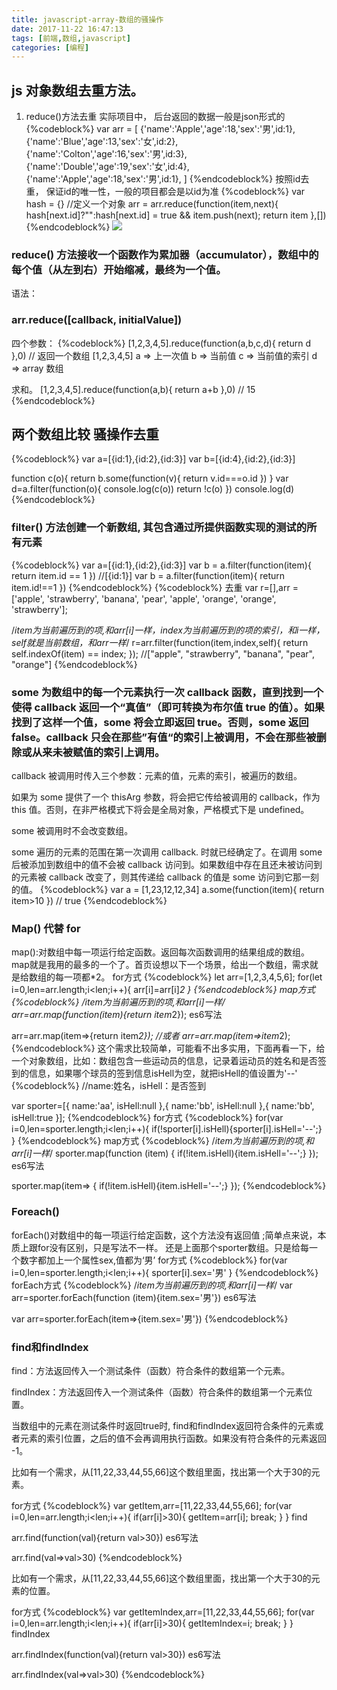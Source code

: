 ```yaml
---
title: javascript-array-数组的骚操作
date: 2017-11-22 16:47:13
tags: [前端,数组,javascript]
categories: [编程]
---
```

## js 对象数组去重方法。
1. reduce()方法去重
实际项目中， 后台返回的数据一般是json形式的
{%codeblock%}
var arr = [
  {'name':'Apple','age':18,'sex':'男',id:1},
  {'name':'Blue','age':13,'sex':'女',id:2},
  {'name':'Colton','age':16,'sex':'男',id:3},
  {'name':'Double','age':19,'sex':'女',id:4},
  {'name':'Apple','age':18,'sex':'男',id:1},
]
{%endcodeblock%}
按照id去重， 保证id的唯一性，一般的项目都会是以id为准
{%codeblock%}
var hash = {}  //定义一个对象
arr = arr.reduce(function(item,next){
    hash[next.id]?"":hash[next.id] = true && item.push(next);
    return item
},[])
{%endcodeblock%}
![](/img/arrS1.png)

### reduce() 方法接收一个函数作为累加器（accumulator），数组中的每个值（从左到右）开始缩减，最终为一个值。

语法：
### arr.reduce([callback, initialValue])

四个参数：
{%codeblock%}
[1,2,3,4,5].reduce(function(a,b,c,d){
  return d
},0)
// 返回一个数组 [1,2,3,4,5]
a => 上一次值
b => 当前值
c => 当前值的索引
d => array 数组

求和。
[1,2,3,4,5].reduce(function(a,b){
  return a+b
},0)
// 15
{%endcodeblock%}

## 两个数组比较  骚操作去重
{%codeblock%}
var a=[{id:1},{id:2},{id:3}]
var b=[{id:4},{id:2},{id:3}]

function c(o){
  return  b.some(function(v){
      return v.id===o.id
  })
}
var d=a.filter(function(o){
  console.log(c(o))
  return !c(o)
})
console.log(d)
{%endcodeblock%}

### filter() 方法创建一个新数组, 其包含通过所提供函数实现的测试的所有元素
{%codeblock%}
var a=[{id:1},{id:2},{id:3}]
var b = a.filter(function(item){
  return item.id == 1
})
//[{id:1}]
var b = a.filter(function(item){
  return item.id!==1
})
{%endcodeblock%}
{%codeblock%}
去重
var r=[],arr = ['apple', 'strawberry', 'banana', 'pear', 'apple', 'orange', 'orange', 'strawberry'];

/*item为当前遍历到的项,和arr[i]一样，index为当前遍历到的项的索引，和i一样，self就是当前数组，和arr一样*/
r=arr.filter(function(item,index,self){
    return self.indexOf(item) == index;
});
//["apple", "strawberry", "banana", "pear", "orange"]
{%endcodeblock%}

### some 为数组中的每一个元素执行一次 callback 函数，直到找到一个使得 callback 返回一个“真值”（即可转换为布尔值 true 的值）。如果找到了这样一个值，some 将会立即返回 true。否则，some 返回 false。callback 只会在那些”有值“的索引上被调用，不会在那些被删除或从来未被赋值的索引上调用。

callback 被调用时传入三个参数：元素的值，元素的索引，被遍历的数组。

如果为 some 提供了一个 thisArg 参数，将会把它传给被调用的 callback，作为 this 值。否则，在非严格模式下将会是全局对象，严格模式下是 undefined。

some 被调用时不会改变数组。

some 遍历的元素的范围在第一次调用 callback. 时就已经确定了。在调用 some 后被添加到数组中的值不会被 callback 访问到。如果数组中存在且还未被访问到的元素被 callback 改变了，则其传递给 callback 的值是 some 访问到它那一刻的值。
{%codeblock%}
var a = [1,23,12,12,34]
a.some(function(item){
  return item>10
})
// true
{%endcodeblock%}


### Map() 代替 for
map():对数组中每一项运行给定函数。返回每次函数调用的结果组成的数组。
map就是我用的最多的一个了。首页设想以下一个场景，给出一个数组，需求就是给数组的每一项都*2。
for方式
{%codeblock%}
let arr=[1,2,3,4,5,6];
for(let i=0,len=arr.length;i<len;i++){
    arr[i]=arr[i]*2
}
{%endcodeblock%}
map方式
{%codeblock%}
/*item为当前遍历到的项,和arr[i]一样*/
arr=arr.map(function(item){return item*2});
es6写法

arr=arr.map(item=>{return item*2});
//或者
arr=arr.map(item=>item*2);
{%endcodeblock%}
这个需求比较简单，可能看不出多实用，下面再看一下，给一个对象数组，比如：数组包含一些运动员的信息，记录着运动员的姓名和是否签到的信息，如果哪个球员的签到信息isHell为空，就把isHell的值设置为'--'
{%codeblock%}
//name:姓名，isHell：是否签到

var sporter=[{
    name:'aa',
    isHell:null
},{
    name:'bb',
    isHell:null
},{
    name:'bb',
    isHell:true
}];
{%endcodeblock%}
for方式
{%codeblock%}
for(var i=0,len=sporter.length;i<len;i++){
    if(!sporter[i].isHell){sporter[i].isHell='--';}
}
{%endcodeblock%}
map方式
{%codeblock%}
/*item为当前遍历到的项,和arr[i]一样*/
sporter.map(function (item) {
    if(!item.isHell){item.isHell='--';}
});
es6写法

sporter.map(item=> {
    if(!item.isHell){item.isHell='--';}
});
{%endcodeblock%}
### Foreach()
forEach()对数组中的每一项运行给定函数，这个方法没有返回值 ;简单点来说，本质上跟for没有区别，只是写法不一样。
还是上面那个sporter数组。只是给每一个数字都加上一个属性sex,值都为‘男’
for方式
{%codeblock%}
for(var i=0,len=sporter.length;i<len;i++){
    sporter[i].sex='男'
}
{%endcodeblock%}
forEach方式
{%codeblock%}
/*item为当前遍历到的项,和arr[i]一样*/
var arr=sporter.forEach(function (item){item.sex='男'})
es6写法

var arr=sporter.forEach(item=>{item.sex='男'})
{%endcodeblock%}

### find和findIndex
find：方法返回传入一个测试条件（函数）符合条件的数组第一个元素。

findIndex：方法返回传入一个测试条件（函数）符合条件的数组第一个元素位置。

当数组中的元素在测试条件时返回true时, find和findIndex返回符合条件的元素或者元素的索引位置，之后的值不会再调用执行函数。如果没有符合条件的元素返回 -1。

比如有一个需求，从[11,22,33,44,55,66]这个数组里面，找出第一个大于30的元素。

for方式
{%codeblock%}
var getItem,arr=[11,22,33,44,55,66];
for(var i=0,len=arr.length;i<len;i++){
    if(arr[i]>30){
        getItem=arr[i];
        break;
    }
}
find

arr.find(function(val){return val>30})
es6写法

arr.find(val=>val>30)
{%endcodeblock%}



比如有一个需求，从[11,22,33,44,55,66]这个数组里面，找出第一个大于30的元素的位置。

for方式
{%codeblock%}
var getItemIndex,arr=[11,22,33,44,55,66];
for(var i=0,len=arr.length;i<len;i++){
    if(arr[i]>30){
        getItemIndex=i;
        break;
    }
}
findIndex

arr.findIndex(function(val){return val>30})
es6写法

arr.findIndex(val=>val>30)
{%endcodeblock%}